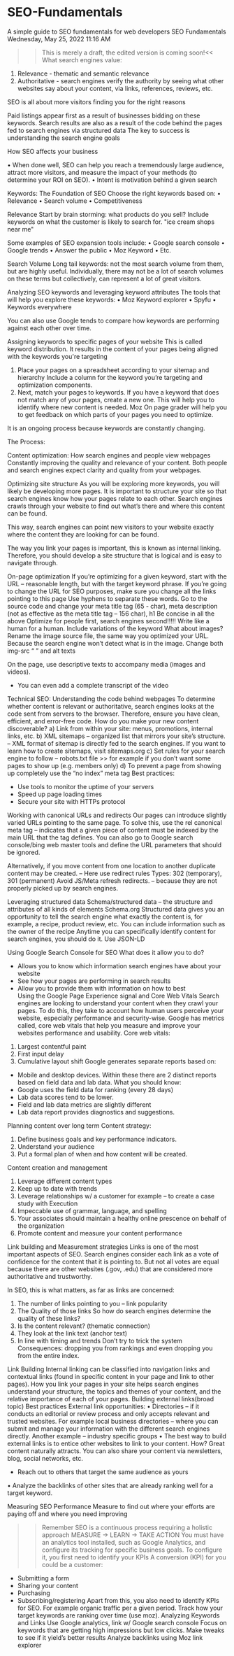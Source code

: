 # SEO-Fundamentals
A simple guide to SEO fundamentals for web developers
SEO Fundamentals
Wednesday, May 25, 2022
11:16 AM
>>This is merely a draft, the edited version is coming soon!<<
What search engines value:
1.	Relevance - thematic and semantic relevance
2.	Authoritative - search engines verify the authority by seeing what other websites say about your content, via links, references, reviews, etc. 
 
SEO is all about more visitors finding you for the right reasons
 
Paid listings appear first as a result of businesses bidding on these keywords. Search results are also as a result of the code behind the pages fed to search engines via structured data 
The key to success is understanding the search engine goals
 
How SEO affects your business
 
•	When done well, SEO can help you reach a tremendously large audience, attract more visitors, and measure the impact of your methods (to determine your ROI on SEO). 
•	Intent is motivation behind a given search
 
Keywords: The Foundation of SEO
Choose the right keywords based on: 
•	Relevance
•	Search volume
•	Competitiveness
 
Relevance
Start by brain storming: what products do you sell?
Include keywords on what the customer is likely to search for. "ice cream shops near me"
 
Some examples of SEO expansion tools include: 
•	Google search console
•	Google trends
•	Answer the public
•	Moz Keyword 
•	Etc. 
 
Search Volume
Long tail keywords: not the most search volume from them, but are highly useful. Individually, there may not be a lot of search volumes on these terms but collectively, can represent a lot of great visitors. 
 
Analyzing SEO keywords and leveraging keyword attributes
The tools that will help you explore these keywords:
•	Moz Keyword explorer
•	Spyfu
•	Keywords everywhere
 
You can also use Google tends to compare how keywords are performing against each other over time. 
 
Assigning keywords to specific pages of your website
This is called keyword distribution.  It results in the content of your pages being aligned with the keywords you're targeting

1.	Place your pages on a spreadsheet according to your sitemap and hierarchy
Include a column for the keyword you’re targeting and optimization components.
2.	Next, match your pages to keywords. If you have a keyword that does not match any of your pages, create a new one. This will help you to identify where new content is needed. 
Moz On page grader will help you to get feedback on which parts of your pages you need to optimize. 

It is an ongoing process because keywords are constantly changing. 

 
The Process: 
 

Content optimization: How search engines and people view webpages
Constantly improving the quality and relevance of your content. Both people and search engines expect clarity and quality from your webpages. 

Optimizing site structure
As you will be exploring more keywords, you will likely be developing more pages. It is important to structure your site so that search engines know how your pages relate to each other. 
Search engines crawls through your website to find out what’s there and where this content can be found. 

This way, search engines can point new visitors to your website exactly where the content they are looking for can be found. 

The way you link your pages is important, this is known as internal linking. 
Therefore, you should develop a site structure that is logical and is easy to navigate through. 

On-page optimization
If you’re optimizing for a given keyword, start with the URL – reasonable length, but with the target keyword phrase. If you’re going to change the URL for SEO purposes, make sure you change all the links pointing to this page
Use hyphens to separate these words. 
Go to the source code and change your meta title tag (65 - char), meta description (not as effective as the meta title tag – 156 char), h1 
Be concise in all the above
Optimize for people first, search engines second!!!!!
Write like a human for a human. 
Include variations of the keyword
What about images? Rename the image source file, the same way you optimized your URL. Because the search engine won’t detect what is in the image. 
Change both  img-src “ ” and alt  texts

On the page, use descriptive texts to accompany media (images and videos). 
-	You can even add a complete transcript of the video

Technical SEO: Understanding the code behind webpages
To determine whether content is relevant or authoritative, search engines looks at the code sent from servers to the browser. Therefore, ensure you have clean, efficient, and error-free code. 
How do you make your new content discoverable?
a)	Link from within your site: menus, promotions, internal links, etc. 
b)	XML sitemaps – organized list that mirrors your site’s structure. – XML format of sitemap is directly fed to the search engines. If you want to learn how to create sitemaps, visit sitemaps.org 
c)	Set rules for your search engine to follow – robots.txt file >> for example if you don’t want some pages to show up (e.g. members only)
d)	To prevent a page from showing up completely use the “no index” meta tag
Best practices:
-	Use tools to monitor the uptime of your servers
-	Speed up page loading times
-	Secure your site with HTTPs protocol

Working with canonical URLs and redirects
Our pages can introduce slightly varied URLs pointing to the same page. 
To solve this, use the rel canonical meta tag – indicates that a given piece of content must be indexed by the main URL that the tag defines. 
You can also go to Google search console/bing web master tools and define the URL parameters that should be ignored. 

Alternatively, if you move content from one location to another duplicate content may be created. – Here use redirect rules
Types: 302 (temporary), 301 (permanent)
Avoid JS/Meta refresh redirects. – because they are not properly picked up by search engines. 

Leveraging structured data
Schema/structured data – the structure and attributes of all kinds of elements
Schema.org
Structured data gives you an opportunity to tell the search engine what exactly the content is, for example, a recipe, product review, etc. 
You can include information such as the owner of the recipe
Anytime you can specifically identify content for search engines, you should do it. 
Use JSON-LD

Using Google Search Console for SEO
What does it allow you to do?
-	Allows you to know which information search engines have about your website
-	See how your pages are performing in search results
-	Allow you to provide them with information on how to best  
Using the Google Page Experience signal and Core Web Vitals
Search engines are looking to understand your content when they crawl your pages. To do this, they take to account how human users perceive your website, especially performance and security-wise. 
Google has metrics called, core web vitals that help you measure and improve your websites performance and usability. 
Core web vitals: 
1.	Largest contentful paint
2.	First input delay
3.	Cumulative layout shift
Google generates separate reports based on:
-	Mobile and desktop devices. Within these there are 2 distinct reports based on field data and lab data. 
What you should know: 
-	Google uses the field data for ranking (every 28 days)
-	Lab data scores tend to be lower.
-	Field and lab data metrics are slightly different
-	Lab data report provides diagnostics and suggestions.

Planning content over long term
Content strategy: 
1.	Define business goals and key performance indicators. 
2.	Understand your audience
3.	Put a formal plan of when and how content will be created. 

Content creation and management
1.	Leverage different content types
2.	Keep up to date with trends
3.	Leverage relationships w/ a customer for example – to create a case study with
Execution
1.	Impeccable use of grammar, language, and spelling
2.	Your associates should maintain a healthy online prescence on behalf of the organization
3.	Promote content and measure your content performance

Link building and Measurement strategies
Links is one of the most important aspects of SEO. Search engines consider each link as a vote of confidence for the content that it is pointing to. But not all votes are equal because there are other websites (.gov, .edu) that are considered more authoritative and trustworthy. 

In SEO, this is what matters, as far as links are concerned: 
1.	The number of links pointing to you – link popularity
2.	The Quality of those links
So how do search engines determine the quality of these links?
1.	Is the content relevant? (thematic connection)
2.	They look at the link text (anchor text) 
3.	In line with timing and trends
Don’t try to trick the system
Consequences: dropping you from rankings and even dropping you from the entire index. 

Link Building
Internal linking can be classified into navigation links and contextual links (found in specific content in your page and link to other pages). How you link your pages in your site helps search engines understand your structure, the topics and themes of your content, and the relative importance of each of your pages. 
Building external links(broad topic)
Best practices
External link opportunities:
•	Directories – if it conducts an editorial or review process and only accepts relevant and trusted websites. For example local business directories – where you can submit and manage your information with the different search engines directly. Another example – industry specific groups
•	The best way to build external links is to entice other websites to link to your content. How? Great content naturally attracts. You can also share your content via newsletters, blog, social networks, etc. 
-	Reach out to others that target the same audience as yours

•	Analyze the backlinks of other sites that are already ranking well for a target keyword. 

Measuring SEO Performance
Measure to find out where your efforts are paying off and where you need improving
>> Remember SEO is a continuous process requiring a holistic approach 
MEASURE -> LEARN -> TAKE ACTION
You must have an analytics tool installed, such as Google Analytics, and configure its tracking for specific business goals. To configure it, you first need to identify your KPIs
A conversion (KPI) for you could be a customer:
-	Submitting a form
-	Sharing your content
-	Purchasing
-	Subscribing/registering
Apart from this, you also need to identify KPIs for SEO. For example organic traffic per a given period. 
Track how your target keywords are ranking over time (use moz). 
 Analyzing Keywords and Links
Use Google analytics, link w/ Google search console
Focus on keywords that are getting high impressions but low clicks. Make tweaks to see if it yield’s better results
Analyze backlinks using Moz link explorer


 


